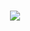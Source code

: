 
<h1 align="center">
    <img src="https://readme-typing-svg.herokuapp.com/?font=Righteous&size=35&center=true&vCenter=true&width=500&height=70&duration=4000&lines=Carlo+Ledesma+—+Fascinated+by+coding+and+design." />
</h1>
